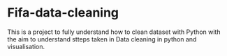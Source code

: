 # Fifa-data-cleaning


<p> This is a project to fully understand how to clean dataset with Python with the aim to understand stteps taken in Data cleaning in python and visualisation. </p>

